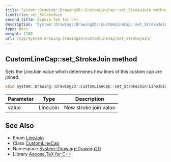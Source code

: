 ```yaml
---
title: System::Drawing::Drawing2D::CustomLineCap::set_StrokeJoin method
linktitle: set_StrokeJoin
second_title: Aspose.TeX for C++
description: 'System::Drawing::Drawing2D::CustomLineCap::set_StrokeJoin method. Sets the LineJoin value which determines how lines of this custom cap are joined in C++.'
type: docs
weight: 1100
url: /cpp/system.drawing.drawing2d/customlinecap/set_strokejoin/
---
```

## CustomLineCap::set_StrokeJoin method


Sets the LineJoin value which determines how lines of this custom cap are joined.

```cpp
void System::Drawing::Drawing2D::CustomLineCap::set_StrokeJoin(LineJoin value)
```


| Parameter | Type | Description |
| --- | --- | --- |
| value | LineJoin | New stroke join value |

## See Also

* Enum [LineJoin](../../linejoin/)
* Class [CustomLineCap](../)
* Namespace [System::Drawing::Drawing2D](../../)
* Library [Aspose.TeX for C++](../../../)
